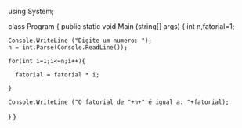 using System;

class Program {
  public static void Main (string[] args) {
    int n,fatorial=1; 
    
    Console.WriteLine ("Digite um numero: ");
    n = int.Parse(Console.ReadLine());

    for(int i=1;i<=n;i++){

      fatorial = fatorial * i;   
      
    }
  
    Console.WriteLine ("O fatorial de "+n+" é igual a: "+fatorial);
    
  }
}
